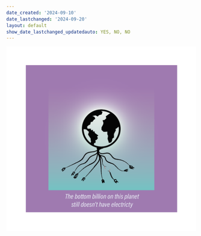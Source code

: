 ```yaml
---
date_created: '2024-09-10'
date_lastchanged: '2024-09-20'
layout: default
show_date_lastchanged_updatedauto: YES, NO, NO
---
```

![](media/cleanshot_2024-07-27-at-17-51-14@2x.png)